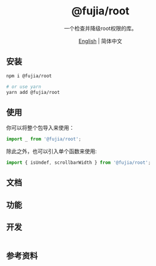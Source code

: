 <div align="center">
  <!-- <a href="https://fujia-dev.github.io/root/" target="_blank">
    <img alt="root logo" width="200" src="https://static-images-1305792369.cos.ap-shanghai.myqcloud.com/root.svg"/>
  </a> -->
</div>

<div align="center">
  <h1>@fujia/root</h1>
</div>

<div align="center">

一个检查并降级root权限的库。

</div>

<div align="center">

[English](./README.md) | 简体中文

</div>

## 安装

```bash
npm i @fujia/root

# or use yarn
yarn add @fujia/root
```

## 使用

你可以将整个包导入来使用：

```javascript
import _ from '@fujia/root';
```

除此之外，也可以引入单个函数来使用:

```javascript
import { isUndef, scrollbarWidth } from '@fujia/root';
```

## 文档



## 功能



## 开发

```bash

```

## 参考资料


